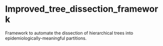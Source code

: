 # Improved_tree_dissection_framework
Framework to automate the dissection of hierarchical trees into epidemiologically-meaningful partitions.

